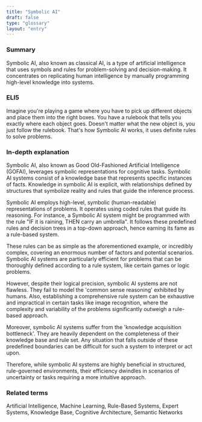 ```yaml
---
title: "Symbolic AI"
draft: false
type: "glossary"
layout: "entry"
---
```


### Summary
Symbolic AI, also known as classical AI, is a type of artificial intelligence that uses symbols and rules for problem-solving and decision-making. It concentrates on replicating human intelligence by manually programming high-level knowledge into systems.

### ELI5
Imagine you're playing a game where you have to pick up different objects and place them into the right boxes. You have a rulebook that tells you exactly where each object goes. Doesn't matter what the new object is, you just follow the rulebook. That's how Symbolic AI works, it uses definite rules to solve problems.

### In-depth explanation
Symbolic AI, also known as Good Old-Fashioned Artificial Intelligence (GOFAI), leverages symbolic representations for cognitive tasks. Symbolic AI systems consist of a knowledge base that represents specific instances of facts. Knowledge in symbolic AI is explicit, with relationships defined by structures that symbolize reality and rules that guide the inference process.

Symbolic AI employs high-level, symbolic (human-readable) representations of problems. It operates using coded rules that guide its reasoning. For instance, a Symbolic AI system might be programmed with the rule "IF it is raining, THEN carry an umbrella". It follows these predefined rules and decision trees in a top-down approach, hence earning its fame as a rule-based system.

These rules can be as simple as the aforementioned example, or incredibly complex, covering an enormous number of factors and potential scenarios. Symbolic AI systems are particularly efficient for problems that can be thoroughly defined according to a rule system, like certain games or logic problems.

However, despite their logical precision, symbolic AI systems are not flawless. They fail to model the 'common sense reasoning' exhibited by humans. Also, establishing a comprehensive rule system can be exhaustive and impractical in certain tasks like image recognition, where the complexity and variability of the problems significantly outweigh a rule-based approach.

Moreover, symbolic AI systems suffer from the 'knowledge acquisition bottleneck'. They are heavily dependent on the completeness of their knowledge base and rule set. Any situation that falls outside of these predefined boundaries can be difficult for such a system to interpret or act upon.

Therefore, while symbolic AI systems are highly beneficial in structured, rule-governed environments, their efficiency dwindles in scenarios of uncertainty or tasks requiring a more intuitive approach.

### Related terms
Artificial Intelligence, Machine Learning, Rule-Based Systems, Expert Systems, Knowledge Base, Cognitive Architecture, Semantic Networks
